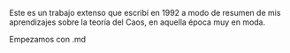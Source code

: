 Este es un trabajo extenso que escribí en 1992 a modo de resumen de mis aprendizajes sobre la teoría del Caos, en aquella época muy en moda.

Empezamos con .md

